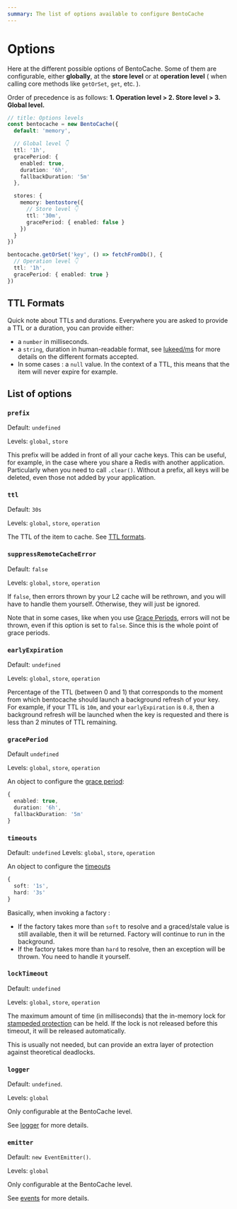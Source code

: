 ```yaml
---
summary: The list of options available to configure BentoCache
---
```


# Options

Here at the different possible options of BentoCache. Some of them are configurable, either **globally**, at the **store level** or at **operation level** ( when calling core methods like `getOrSet`, `get`, etc. ).

Order of precedence is as follows: **1. Operation level > 2. Store level > 3. Global level.**

```ts
// title: Options levels
const bentocache = new BentoCache({
  default: 'memory',

  // Global level 👇
  ttl: '1h',
  gracePeriod: {
    enabled: true,
    duration: '6h',
    fallbackDuration: '5m'
  },

  stores: {
    memory: bentostore({
      // Store level 👇
      ttl: '30m',
      gracePeriod: { enabled: false }
    })
  }
})

bentocache.getOrSet('key', () => fetchFromDb(), {
  // Operation level 👇
  ttl: '1h',
  gracePeriod: { enabled: true }
})
```

## TTL Formats

Quick note about TTLs and durations. Everywhere you are asked to provide a TTL or a duration, you can provide either:

- a `number` in milliseconds.
- a `string`, duration in human-readable format, see [lukeed/ms](https://github.com/lukeed/ms) for more details on the different formats accepted.
- In some cases : a `null` value. In the context of a TTL, this means that the item will never expire for example.

## List of options

### `prefix`

Default: `undefined`

Levels: `global`, `store`

This prefix will be added in front of all your cache keys. This can be useful, for example, in the case where you share a Redis with another application. Particularly when you need to call `.clear()`. Without a prefix, all keys will be deleted, even those not added by your application.

### `ttl`

Default: `30s`

Levels: `global`, `store`, `operation`

The TTL of the item to cache. See [TTL formats](#ttl-formats).

### `suppressRemoteCacheError`

Default: `false`

Levels: `global`, `store`, `operation`

If `false`, then errors thrown by your L2 cache will be rethrown, and you will have to handle them yourself. Otherwise, they will just be ignored.

Note that in some cases, like when you use [Grace Periods](./grace_periods.md), errors will not be thrown, even if this option is set to `false`. Since this is the whole point of grace periods.

### `earlyExpiration`

Default: `undefined`

Levels: `global`, `store`, `operation`

Percentage of the TTL (between 0 and 1) that corresponds to the moment from which bentocache should launch a background refresh of your key. For example, if your TTL is `10m`, and your `earlyExpiration` is `0.8`, then a background refresh will be launched when the key is requested and there is less than 2 minutes of TTL remaining.

### `gracePeriod`

Default `undefined`

Levels: `global`, `store`, `operation`

An object to configure the [grace period](./grace_periods.md):
```ts
{
  enabled: true,
  duration: '6h',
  fallbackDuration: '5m'
}
```

### `timeouts`

Default: `undefined`
Levels: `global`, `store`, `operation`

An object to configure the [timeouts](./timeouts.md)

```ts
{
  soft: '1s',
  hard: '3s'
}
```

Basically, when invoking a factory : 

- If the factory takes more than `soft` to resolve and a graced/stale value is still available, then it will be returned. Factory will continue to run in the background.
- If the factory takes more than `hard` to resolve, then an exception will be thrown. You need to handle it yourself.

### `lockTimeout`

Default: `undefined`

Levels: `global`, `store`, `operation`

The maximum amount of time (in milliseconds) that the in-memory lock for [stampeded protection](./stampede_protection.md) can be held. If the lock is not released before this timeout, it will be released automatically. 

This is usually not needed, but can provide an extra layer of protection against theoretical deadlocks.

### `logger`

Default: `undefined`.

Levels: `global`

Only configurable at the BentoCache level.

See [logger](./digging_deeper/logging.md) for more details.

### `emitter`

Default: `new EventEmitter()`.

Levels: `global`

Only configurable at the BentoCache level.

See [events](./digging_deeper/events.md) for more details.
